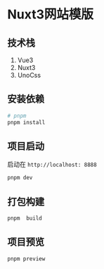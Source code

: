 # Nuxt3网站模版

## 技术栈

1. Vue3
2. Nuxt3
3. UnoCss

## 安装依赖

```bash
# pnpm 
pnpm install
```

## 项目启动

启动在 `http://localhost: 8888`

```bash
pnpm dev
```

## 打包构建


```bash
pnpm  build
```

## 项目预览
```bash
pnpm preview
```
